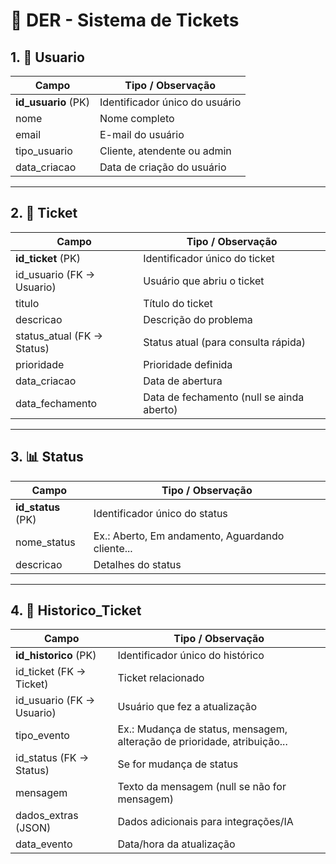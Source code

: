 # 📌 DER - Sistema de Tickets

## 1. 🧑 Usuario
| Campo        | Tipo / Observação                                |
|--------------|--------------------------------------------------|
| **id_usuario** (PK) | Identificador único do usuário              |
| nome         | Nome completo                                     |
| email        | E-mail do usuário                                 |
| tipo_usuario | Cliente, atendente ou admin                      |
| data_criacao | Data de criação do usuário                        |

---

## 2. 🎫 Ticket
| Campo            | Tipo / Observação                                                           |
|------------------|-----------------------------------------------------------------------------|
| **id_ticket** (PK) | Identificador único do ticket                                             |
| id_usuario (FK → Usuario) | Usuário que abriu o ticket                                         |
| titulo           | Título do ticket                                                            |
| descricao        | Descrição do problema                                                       |
| status_atual (FK → Status) | Status atual (para consulta rápida)                              |
| prioridade       | Prioridade definida                                                         |
| data_criacao     | Data de abertura                                                            |
| data_fechamento  | Data de fechamento (null se ainda aberto)                                   |

---

## 3. 📊 Status
| Campo             | Tipo / Observação                                |
|-------------------|--------------------------------------------------|
| **id_status** (PK) | Identificador único do status                   |
| nome_status       | Ex.: Aberto, Em andamento, Aguardando cliente... |
| descricao         | Detalhes do status                               |

---

## 4. 📝 Historico_Ticket
| Campo              | Tipo / Observação                                                         |
|--------------------|---------------------------------------------------------------------------|
| **id_historico** (PK) | Identificador único do histórico                                       |
| id_ticket (FK → Ticket) | Ticket relacionado                                                   |
| id_usuario (FK → Usuario) | Usuário que fez a atualização                                      |
| tipo_evento        | Ex.: Mudança de status, mensagem, alteração de prioridade, atribuição...  |
| id_status (FK → Status) | Se for mudança de status                                             |
| mensagem           | Texto da mensagem (null se não for mensagem)                              |
| dados_extras (JSON)| Dados adicionais para integrações/IA                                      |
| data_evento        | Data/hora da atualização                                                  |

